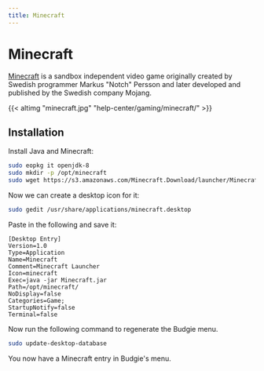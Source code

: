 ```yaml
---
title: Minecraft
---
```

# Minecraft

[Minecraft](https://minecraft.net) is a sandbox independent video game originally created by Swedish programmer Markus "Notch" Persson and later developed and published by the Swedish company Mojang.

{{< altimg "minecraft.jpg" "help-center/gaming/minecraft/" >}}

## Installation

Install Java and Minecraft:

``` bash
sudo eopkg it openjdk-8
sudo mkdir -p /opt/minecraft
sudo wget https://s3.amazonaws.com/Minecraft.Download/launcher/Minecraft.jar -O /opt/minecraft/Minecraft.jar
```

Now we can create a desktop icon for it:

``` bash
sudo gedit /usr/share/applications/minecraft.desktop
```

Paste in the following and save it:
```
[Desktop Entry]
Version=1.0
Type=Application
Name=Minecraft
Comment=Minecraft Launcher
Icon=minecraft
Exec=java -jar Minecraft.jar
Path=/opt/minecraft/
NoDisplay=false
Categories=Game;
StartupNotify=false
Terminal=false
```

Now run the following command to regenerate the Budgie menu.

``` bash
sudo update-desktop-database
```

You now have a Minecraft entry in Budgie's menu.